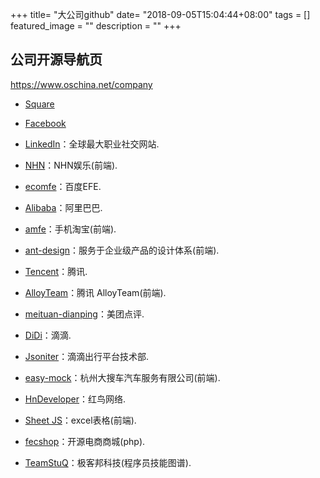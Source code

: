 +++
title= "大公司github"
date= "2018-09-05T15:04:44+08:00"
tags = []
featured_image = ""
description = ""
+++

## 公司开源导航页
https://www.oschina.net/company

- [Square](https://github.com/square)
- [Facebook](https://github.com/facebook)
- [LinkedIn](https://github.com/linkedin)：全球最大职业社交网站.
- [NHN](https://github.com/nhnent)：NHN娱乐(前端).

- [ecomfe](https://github.com/ecomfe)：百度EFE.
- [Alibaba](https://github.com/alibaba)：阿里巴巴.
- [amfe](https://github.com/amfe)：手机淘宝(前端).
- [ant-design](https://github.com/ant-design)：服务于企业级产品的设计体系(前端).
- [Tencent](https://github.com/Tencent)：腾讯.
- [AlloyTeam](https://github.com/AlloyTeam)：腾讯 AlloyTeam(前端).
- [meituan-dianping](https://github.com/meituan-dianping)：美团点评.
- [DiDi](https://github.com/didi)：滴滴.
- [Jsoniter](https://github.com/json-iterator)：滴滴出行平台技术部.
- [easy-mock](https://github.com/easy-mock)：杭州大搜车汽车服务有限公司(前端).
- [HnDeveloper](https://github.com/hndeveloper)：红鸟网络.
- [Sheet JS](https://github.com/SheetJS)：excel表格(前端).
- [fecshop](https://github.com/fecshop)：开源电商商城(php).
- [TeamStuQ](https://github.com/TeamStuQ)：极客邦科技(程序员技能图谱).
